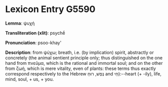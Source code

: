 # Lexicon Entry G5590

**Lemma**: ψυχή

**Transliteration (xlit)**: psychḗ

**Pronunciation**: psoo-khay'

**Description**:
from ψύχω; breath, i.e. (by implication) spirit, abstractly or concretely (the animal sentient principle only; thus distinguished on the one hand from πνεῦμα, which is the rational and immortal soul; and on the other from ζωή, which is mere vitality, even of plants: these terms thus exactly correspond respectively to the Hebrew נֶפֶשׁ, רוּחַ and חַי):--heart (+ -ily), life, mind, soul, + us, + you.
